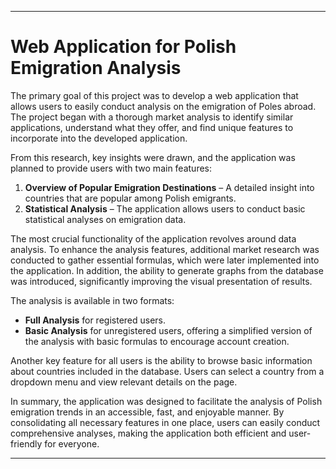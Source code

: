 

---

# Web Application for Polish Emigration Analysis

The primary goal of this project was to develop a web application that allows users to easily conduct analysis on the emigration of Poles abroad. The project began with a thorough market analysis to identify similar applications, understand what they offer, and find unique features to incorporate into the developed application. 

From this research, key insights were drawn, and the application was planned to provide users with two main features:
1. **Overview of Popular Emigration Destinations** – A detailed insight into countries that are popular among Polish emigrants.
2. **Statistical Analysis** – The application allows users to conduct basic statistical analyses on emigration data.

The most crucial functionality of the application revolves around data analysis. To enhance the analysis features, additional market research was conducted to gather essential formulas, which were later implemented into the application. In addition, the ability to generate graphs from the database was introduced, significantly improving the visual presentation of results.

The analysis is available in two formats:
- **Full Analysis** for registered users.
- **Basic Analysis** for unregistered users, offering a simplified version of the analysis with basic formulas to encourage account creation.

Another key feature for all users is the ability to browse basic information about countries included in the database. Users can select a country from a dropdown menu and view relevant details on the page.

In summary, the application was designed to facilitate the analysis of Polish emigration trends in an accessible, fast, and enjoyable manner. By consolidating all necessary features in one place, users can easily conduct comprehensive analyses, making the application both efficient and user-friendly for everyone.

---


